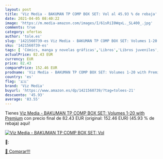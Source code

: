 ```yaml
---
layout: post
title: 'Viz Media - BAKUMAN TP COMP BOX SET: Vol al 45.93 % de rebaja'
date: 2021-04-05 08:40:22
image: 'https://m.media-amazon.com/images/I/61sRiI0WqxL._SL400_.jpg'
comments: true
category: ofertas
author: 'tole.es'
slug: '1421560739-es Viz Media - BAKUMAN TP COMP BOX SET: Volumes 1-20 with...'
sku: '1421560739-es'
tags: [ 'Cómics, manga y novelas gráficas','Libros','Libros juveniles','viz media', ]
actualPrice: 82.43 EUR
currency: EUR
price: 82.43
comparePrice: 152.46 EUR
prodname: 'Viz Media - BAKUMAN TP COMP BOX SET: Volumes 1-20 with Premium'
country: 'es'
flag: '🇪🇸'
brand: 'Viz Media'
buyurl: 'https://www.amazon.es/dp/1421560739/?tag=tolees-21'
descuento: '45.93'
average: '83.55'
---
```


Tienes [Viz Media - BAKUMAN TP COMP BOX SET: Volumes 1-20 with Premium](https://www.amazon.es/dp/1421560739/?tag=tolees-21) con precio final de  82.43 EUR (original: 152.46 EUR) (45.93 %  de rebaja) aqui!

[![Viz Media - BAKUMAN TP COMP BOX SET: Vol](https://m.media-amazon.com/images/I/61sRiI0WqxL._SL400_.jpg)](https://www.amazon.es/dp/1421560739/?tag=tolees-21)

🔎:


[🛒 Comprar!!!](https://www.amazon.es/dp/1421560739/?tag=tolees-21)
